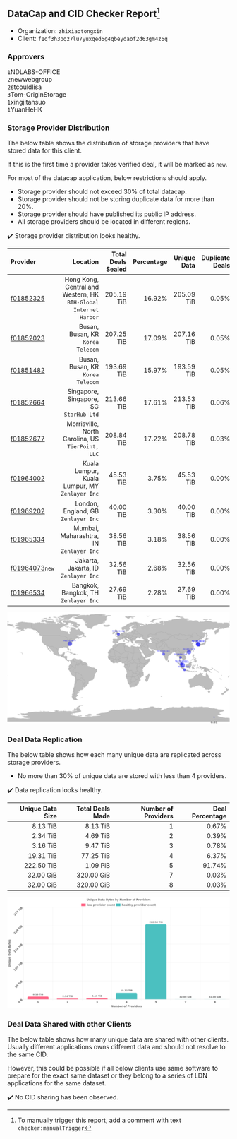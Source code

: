 ## DataCap and CID Checker Report[^1]
 - Organization: `zhixiaotongxin`
 - Client: `f1qf3h3pqz7lu7yuxqed6g4qbeydaof2d63gm4z6q`
### Approvers
`1`NDLABS-OFFICE<br/>`2`newwebgroup<br/>`2`stcouldlisa<br/>`3`Tom-OriginStorage<br/>`1`xingjitansuo<br/>`1`YuanHeHK

### Storage Provider Distribution
The below table shows the distribution of storage providers that have stored data for this client.

If this is the first time a provider takes verified deal, it will be marked as `new`.

For most of the datacap application, below restrictions should apply.
 - Storage provider should not exceed 30% of total datacap.
 - Storage provider should not be storing duplicate data for more than 20%.
 - Storage provider should have published its public IP address.
 - All storage providers should be located in different regions.

✔️ Storage provider distribution looks healthy.

| Provider                                                    |                                                            Location | Total Deals Sealed | Percentage | Unique Data | Duplicate Deals |
| :---------------------------------------------------------- | ------------------------------------------------------------------: | -----------------: | ---------: | ----------: | --------------: |
| [f01852325](https://filfox.info/en/address/f01852325)       | Hong Kong, Central and Western, HK<br/>`BIH-Global Internet Harbor` |         205.19 TiB |     16.92% |  205.09 TiB |           0.05% |
| [f01852023](https://filfox.info/en/address/f01852023)       |                                Busan, Busan, KR<br/>`Korea Telecom` |         207.25 TiB |     17.09% |  207.16 TiB |           0.05% |
| [f01851482](https://filfox.info/en/address/f01851482)       |                                Busan, Busan, KR<br/>`Korea Telecom` |         193.69 TiB |     15.97% |  193.59 TiB |           0.05% |
| [f01852664](https://filfox.info/en/address/f01852664)       |                          Singapore, Singapore, SG<br/>`StarHub Ltd` |         213.66 TiB |     17.61% |  213.53 TiB |           0.06% |
| [f01852677](https://filfox.info/en/address/f01852677)       |                Morrisville, North Carolina, US<br/>`TierPoint, LLC` |         208.84 TiB |     17.22% |  208.78 TiB |           0.03% |
| [f01964002](https://filfox.info/en/address/f01964002)       |                   Kuala Lumpur, Kuala Lumpur, MY<br/>`Zenlayer Inc` |          45.53 TiB |      3.75% |   45.53 TiB |           0.00% |
| [f01969202](https://filfox.info/en/address/f01969202)       |                              London, England, GB<br/>`Zenlayer Inc` |          40.00 TiB |      3.30% |   40.00 TiB |           0.00% |
| [f01965334](https://filfox.info/en/address/f01965334)       |                          Mumbai, Maharashtra, IN<br/>`Zenlayer Inc` |          38.56 TiB |      3.18% |   38.56 TiB |           0.00% |
| [f01964073](https://filfox.info/en/address/f01964073)`new`  |                             Jakarta, Jakarta, ID<br/>`Zenlayer Inc` |          32.56 TiB |      2.68% |   32.56 TiB |           0.00% |
| [f01966534](https://filfox.info/en/address/f01966534)       |                             Bangkok, Bangkok, TH<br/>`Zenlayer Inc` |          27.69 TiB |      2.28% |   27.69 TiB |           0.00% |

![Provider Distribution](https://raw.githubusercontent.com/data-preservation-programs/filplus-checker-assets/main/filecoin-project/filecoin-plus-large-datasets/issues/931/1673841934634.png)
### Deal Data Replication
The below table shows how each many unique data are replicated across storage providers.
- No more than 30% of unique data are stored with less than 4 providers.

✔️ Data replication looks healthy.

| Unique Data Size | Total Deals Made | Number of Providers | Deal Percentage |
| ---------------: | ---------------: | ------------------: | --------------: |
|         8.13 TiB |         8.13 TiB |                   1 |           0.67% |
|         2.34 TiB |         4.69 TiB |                   2 |           0.39% |
|         3.16 TiB |         9.47 TiB |                   3 |           0.78% |
|        19.31 TiB |        77.25 TiB |                   4 |           6.37% |
|       222.50 TiB |         1.09 PiB |                   5 |          91.74% |
|        32.00 GiB |       320.00 GiB |                   7 |           0.03% |
|        32.00 GiB |       320.00 GiB |                   8 |           0.03% |

![Replication Distribution](https://raw.githubusercontent.com/data-preservation-programs/filplus-checker-assets/main/filecoin-project/filecoin-plus-large-datasets/issues/931/1673841935319.png)
### Deal Data Shared with other Clients
The below table shows how many unique data are shared with other clients.
Usually different applications owns different data and should not resolve to the same CID.

However, this could be possible if all below clients use same software to prepare for the exact same dataset or they belong to a series of LDN applications for the same dataset.

✔️ No CID sharing has been observed.

[^1]: To manually trigger this report, add a comment with text `checker:manualTrigger`
